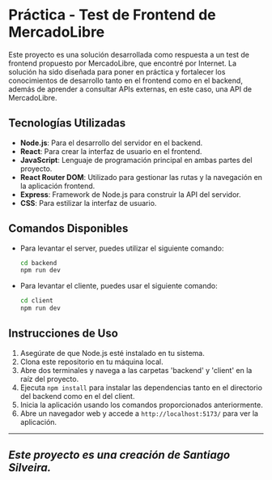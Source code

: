 # Práctica - Test de Frontend de MercadoLibre

Este proyecto es una solución desarrollada como respuesta a un test de frontend propuesto por MercadoLibre, que encontré por Internet. La solución ha sido diseñada para poner en práctica y fortalecer los conocimientos de desarrollo tanto en el frontend como en el backend, además de aprender a consultar APIs externas, en este caso, una API de MercadoLibre.

## Tecnologías Utilizadas

- **Node.js**: Para el desarrollo del servidor en el backend.
- **React**: Para crear la interfaz de usuario en el frontend.
- **JavaScript**: Lenguaje de programación principal en ambas partes del proyecto.
- **React Router DOM**: Utilizado para gestionar las rutas y la navegación en la aplicación frontend.
- **Express**: Framework de Node.js para construir la API del servidor.
- **CSS**: Para estilizar la interfaz de usuario.

## Comandos Disponibles

- Para levantar el server, puedes utilizar el siguiente comando:

  ```bash
  cd backend
  npm run dev
  ```

- Para levantar el cliente, puedes usar el siguiente comando:

  ```bash
  cd client
  npm run dev
  ```

## Instrucciones de Uso

1. Asegúrate de que Node.js esté instalado en tu sistema.
2. Clona este repositorio en tu máquina local.
3. Abre dos terminales y navega a las carpetas 'backend' y 'client' en la raíz del proyecto.
4. Ejecuta `npm install` para instalar las dependencias tanto en el directorio del backend como en el del client.
5. Inicia la aplicación usando los comandos proporcionados anteriormente.
6. Abre un navegador web y accede a `http://localhost:5173/` para ver la aplicación.

---

*Este proyecto es una creación de Santiago Silveira.*
---
